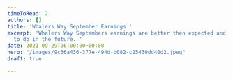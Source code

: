```yaml
---
timeToRead: 2
authors: []
title: 'Whalers Way September Earnings '
excerpt: 'Whalers Way Septembers earnings are better then expected and what it plans
  to do in the future. '
date: 2021-09-29T06:00:00+00:00
hero: "/images/9c36a436-377e-494d-b082-c25430dd40d2.jpeg"
draft: true

---
```


